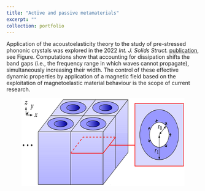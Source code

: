 ```yaml
---
title: "Active and passive metamaterials"
excerpt: ""
collection: portfolio
---
```


Application of the acoustoelasticity theory to the study of pre-stressed phononic crystals was explored in the 2022 <i>Int. J. Solids Struct.</i> [publication](/_publications/2022-02-26-ijss.md), see Figure. Computations show that accounting for dissipation shifts the band gaps (i.e., the frequency range in which waves cannot propagate), simultaneously increasing their width. The control of these effective dynamic properties by application of a magnetic field based on the exploitation of magnetoelastic material behaviour is the scope of current research.

<figure>
    <img src="/images/QLV.png" width="548" height="230" alt="Phononic crystal">
</figure>